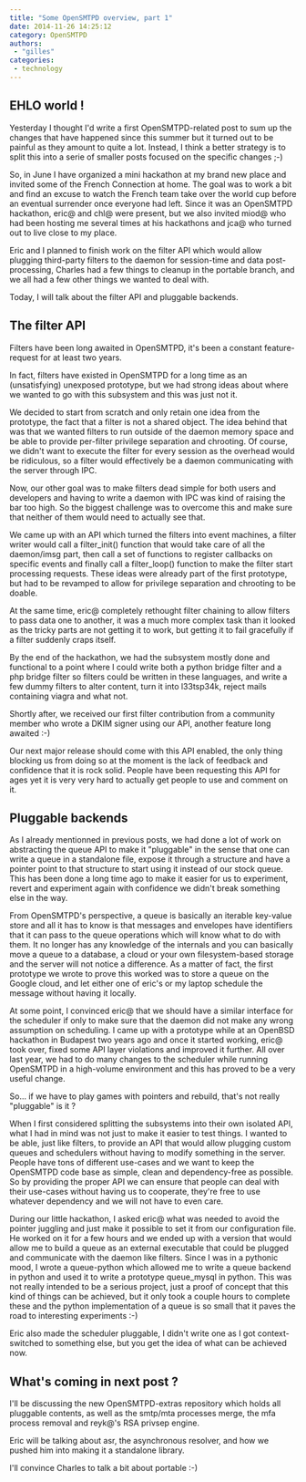 ```yaml
---
title: "Some OpenSMTPD overview, part 1"
date: 2014-11-26 14:25:12
category: OpenSMTPD
authors:
 - "gilles"
categories:
 - technology
---
```


EHLO world !
------------

Yesterday I thought I'd write a first OpenSMTPD-related post to sum up the changes that have happened since this summer but it turned out to be painful as they amount to quite a lot. Instead, I think a better strategy is to split this into a serie of smaller posts focused on the specific changes ;-)

So, in June I have organized a mini hackathon at my brand new place and invited some of the French Connection at home. The goal was to work a bit and find an excuse to watch the French team take over the world cup before an eventual surrender once everyone had left. Since it was an OpenSMTPD hackathon, eric@ and chl@ were present, but we also invited miod@ who had been hosting me several times at his hackathons and jca@ who turned out to live close to my place.

Eric and I planned to finish work on the filter API which would allow plugging third-party filters to the daemon for session-time and data post-processing, Charles had a few things to cleanup in the portable branch, and we all had a few other things we wanted to deal with.

Today, I will talk about the filter API and pluggable backends.

The filter API
--------------

Filters have been long awaited in OpenSMTPD, it's been a constant feature-request for at least two years.

In fact, filters have existed in OpenSMTPD for a long time as an (unsatisfying) unexposed prototype, but we had strong ideas about where we wanted to go with this subsystem and this was just not it.

We decided to start from scratch and only retain one idea from the prototype, the fact that a filter is not a shared object. The idea behind that was that we wanted filters to run outside of the daemon memory space and be able to provide per-filter privilege separation and chrooting. Of course, we didn't want to execute the filter for every session as the overhead would be ridiculous, so a filter would effectively be a daemon communicating with the server through IPC.

Now, our other goal was to make filters dead simple for both users and developers and having to write a daemon with IPC was kind of raising the bar too high. So the biggest challenge was to overcome this and make sure that neither of them would need to actually see that.

We came up with an API which turned the filters into event machines, a filter writer would call a filter_init() function that would take care of all the daemon/imsg part, then call a set of functions to register callbacks on specific events and finally call a filter_loop() function to make the filter start processing requests. These ideas were already part of the first prototype, but had to be revamped to allow for privilege separation and chrooting to be doable.

At the same time, eric@ completely rethought filter chaining to allow filters to pass data one to another, it was a much more complex task than it looked as the tricky parts are not getting it to work, but getting it to fail gracefully if a filter suddenly craps itself.

By the end of the hackathon, we had the subsystem mostly done and functional to a point where I could write both a python bridge filter and a php bridge filter so filters could be written in these languages, and write a few dummy filters to alter content, turn it into l33tsp34k, reject mails containing viagra and what not.

Shortly after, we received our first filter contribution from a community member who wrote a DKIM signer using our API, another feature long awaited :-)

Our next major release should come with this API enabled, the only thing blocking us from doing so at the moment is the lack of feedback and confidence that it is rock solid. People have been requesting this API for ages yet it is very very hard to actually get people to use and comment on it.

Pluggable backends
------------------

As I already mentionned in previous posts, we had done a lot of work on abstracting the queue API to make it "pluggable" in the sense that one can write a queue in a standalone file, expose it through a structure and have a pointer point to that structure to start using it instead of our stock queue. This has been done a long time ago to make it easier for us to experiment, revert and experiment again with confidence we didn't break something else in the way.

From OpenSMTPD's perspective, a queue is basically an iterable key-value store and all it has to know is that messages and envelopes have identifiers that it can pass to the queue operations which will know what to do with them. It no longer has any knowledge of the internals and you can basically move a queue to a database, a cloud or your own filesystem-based storage and the server will not notice a difference. As a matter of fact, the first prototype we wrote to prove this worked was to store a queue on the Google cloud, and let either one of eric's or my laptop schedule the message without having it locally.

At some point, I convinced eric@ that we should have a similar interface for the scheduler if only to make sure that the daemon did not make any wrong assumption on scheduling. I came up with a prototype while at an OpenBSD hackathon in Budapest two years ago and once it started working, eric@ took over, fixed some API layer violations and improved it further. All over last year, we had to do many changes to the scheduler while running OpenSMTPD in a high-volume environment and this has proved to be a very useful change.

So... if we have to play games with pointers and rebuild, that's not really "pluggable" is it ?

When I first considered splitting the subsystems into their own isolated API, what I had in mind was not just to make it easier to test things. I wanted to be able, just like filters, to provide an API that would allow plugging custom queues and schedulers without having to modify something in the server. People have tons of different use-cases and we want to keep the OpenSMTPD code base as simple, clean and dependency-free as possible. So by providing the proper API we can ensure that people can deal with their use-cases without having us to cooperate, they're free to use whatever dependency and we will not have to even care.

During our little hackathon, I asked eric@ what was needed to avoid the pointer juggling and just make it possible to set it from our configuration file. He worked on it for a few hours and we ended up with a version that would allow me to build a queue as an external executable that could be plugged and communicate with the daemon like filters. Since I was in a pythonic mood, I wrote a queue-python which allowed me to write a queue backend in python and used it to write a prototype queue_mysql in python. This was not really intended to be a serious project, just a proof of concept that this kind of things can be achieved, but it only took a couple hours to complete these and the python implementation of a queue is so small that it paves the road to interesting experiments :-)

Eric also made the scheduler pluggable, I didn't write one as I got context-switched to something else, but you get the idea of what can be achieved now.

What's coming in next post ?
----------------------------
I'll be discussing the new OpenSMTPD-extras repository which holds all pluggable contents, as well as the smtp/mta processes merge, the mfa process removal and reyk@'s RSA privsep engine.

Eric will be talking about asr, the asynchronous resolver, and how we pushed him into making it a standalone library.

I'll convince Charles to talk a bit about portable :-)
